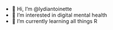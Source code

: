 - 👋 Hi, I’m @lydiantoinette
- 👀 I’m interested in digital mental health
- 🌱 I’m currently learning all things R

<!---
lydiantoinette/lydiantoinette is a ✨ special ✨ repository because its `README.md` (this file) appears on your GitHub profile.
You can click the Preview link to take a look at your changes.
--->
